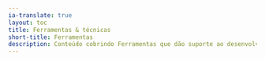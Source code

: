 ```yaml
---
ia-translate: true
layout: toc
title: Ferramentas & técnicas
short-title: Ferramentas
description: Conteúdo cobrindo Ferramentas que dão suporte ao desenvolvimento de apps Flutter.
---
```

